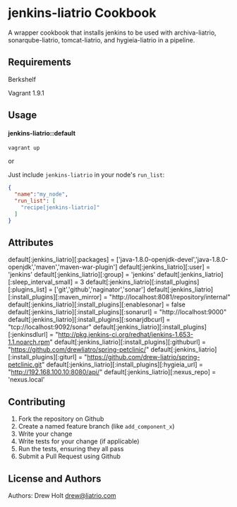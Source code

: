 jenkins-liatrio Cookbook
========================
A wrapper cookbook that installs jenkins to be used with archiva-liatrio, sonarqube-liatrio, tomcat-liatrio, and hygieia-liatrio in a pipeline.

Requirements
------------
Berkshelf

Vagrant 1.9.1

Usage
-----
#### jenkins-liatrio::default

`vagrant up`

or 

Just include `jenkins-liatrio` in your node's `run_list`:

```json
{
  "name":"my_node",
  "run_list": [
    "recipe[jenkins-liatrio]"
  ]
}
```

Attributes
----------
default[:jenkins_liatrio][:packages]              = ['java-1.8.0-openjdk-devel','java-1.8.0-openjdk','maven','maven-war-plugin']
default[:jenkins_liatrio][:user]                  = 'jenkins'
default[:jenkins_liatrio][:group]                 = 'jenkins'
default[:jenkins_liatrio][:sleep_interval_small]  = 3
default[:jenkins_liatrio][:install_plugins][:plugins_list]      = ['git','github','naginator','sonar']
default[:jenkins_liatrio][:install_plugins][:maven_mirror]	= "http://localhost:8081/repository/internal"
default[:jenkins_liatrio][:install_plugins][:enablesonar]		= false
default[:jenkins_liatrio][:install_plugins][:sonarurl]		  = "http://localhost:9000"
default[:jenkins_liatrio][:install_plugins][:sonarjdbcurl]	= "tcp://localhost:9092/sonar"
default[:jenkins_liatrio][:install_plugins][:jenkinsdlurl]	= "http://pkg.jenkins-ci.org/redhat/jenkins-1.653-1.1.noarch.rpm"
default[:jenkins_liatrio][:install_plugins][:githuburl]     = "https://github.com/drewliatro/spring-petclinic/"
default[:jenkins_liatrio][:install_plugins][:giturl]		    = "https://github.com/drew-liatrio/spring-petclinic.git"
default[:jenkins_liatrio][:install_plugins][:hygieia_url]   = "http://192.168.100.10:8080/api/"
default[:jenkins_liatrio][:nexus_repo] = 'nexus.local'

Contributing
------------
1. Fork the repository on Github
2. Create a named feature branch (like `add_component_x`)
3. Write your change
4. Write tests for your change (if applicable)
5. Run the tests, ensuring they all pass
6. Submit a Pull Request using Github

License and Authors
-------------------
Authors: Drew Holt <drew@liatrio.com>
